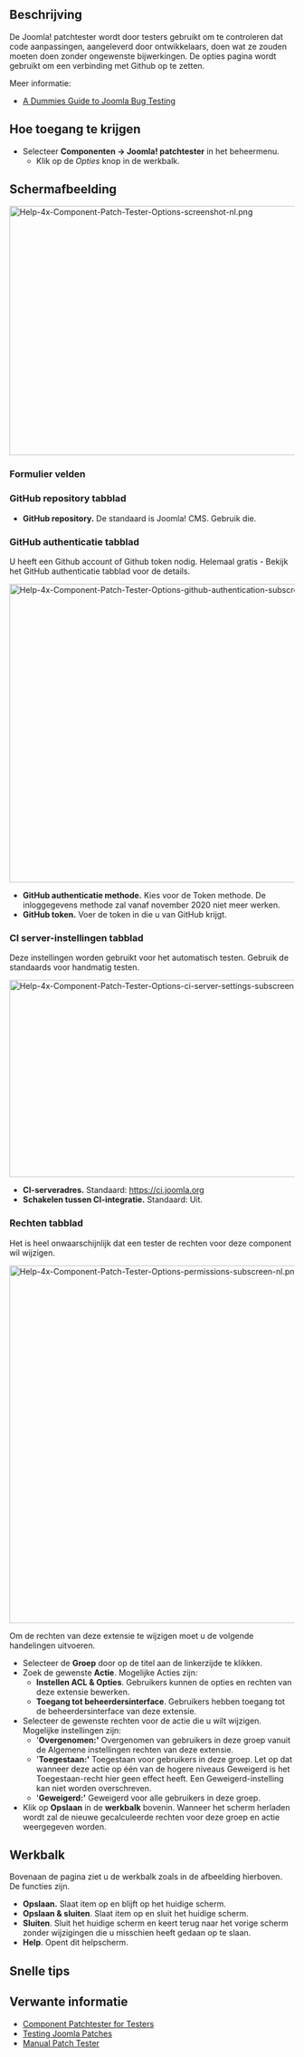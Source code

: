 <!-- Filename: Help4.x:Components_Patch_Tester_Options / Display title: Componenten - Patchtester - Opties -->

## Beschrijving

De Joomla! patchtester wordt door testers gebruikt om te controleren dat
code aanpassingen, aangeleverd door ontwikkelaars, doen wat ze zouden
moeten doen zonder ongewenste bijwerkingen. De opties pagina wordt
gebruikt om een verbinding met Github op te zetten.

Meer informatie:

- <a
  href="https://brian.teeman.net/joomla/873-a-dummies-guide-to-joomla-bug-testing"
  class="external text" target="_blank"
  rel="nofollow noreferrer noopener">A Dummies Guide to Joomla Bug
  Testing</a>

## Hoe toegang te krijgen

- Selecteer **Componenten **→** Joomla! patchtester** in het beheermenu.
  - Klik op de *Opties* knop in de werkbalk.

## Schermafbeelding

<img
src="https://docs.joomla.org/images/thumb/b/b5/Help-4x-Component-Patch-Tester-Options-screenshot-nl.png/800px-Help-4x-Component-Patch-Tester-Options-screenshot-nl.png"
decoding="async"
srcset="https://docs.joomla.org/images/b/b5/Help-4x-Component-Patch-Tester-Options-screenshot-nl.png 1.5x"
data-file-width="1170" data-file-height="644" width="800" height="440"
alt="Help-4x-Component-Patch-Tester-Options-screenshot-nl.png" />

### Formulier velden

### GitHub repository tabblad

- **GitHub repository.** De standaard is Joomla! CMS. Gebruik die.

### GitHub authenticatie tabblad

U heeft een Github account of Github token nodig. Helemaal gratis -
Bekijk het GitHub authenticatie tabblad voor de details.

<img
src="https://docs.joomla.org/images/d/df/Help-4x-Component-Patch-Tester-Options-github-authentication-subscreen-nl.png"
decoding="async" data-file-width="694" data-file-height="527"
width="694" height="527"
alt="Help-4x-Component-Patch-Tester-Options-github-authentication-subscreen-nl.png" />

- **GitHub authenticatie methode.** Kies voor de Token methode. De
  inloggegevens methode zal vanaf november 2020 niet meer werken.
- **GitHub token.** Voer de token in die u van GitHub krijgt.

### CI server-instellingen tabblad

Deze instellingen worden gebruikt voor het automatisch testen. Gebruik
de standaards voor handmatig testen.

<img
src="https://docs.joomla.org/images/9/96/Help-4x-Component-Patch-Tester-Options-ci-server-settings-subscreen-nl.png"
decoding="async" data-file-width="701" data-file-height="348"
width="701" height="348"
alt="Help-4x-Component-Patch-Tester-Options-ci-server-settings-subscreen-nl.png" />

- **CI-serveradres.** Standaard:
  <a href="https://ci.joomla.org" class="external free" target="_blank"
  rel="noreferrer noopener">https://ci.joomla.org</a>
- **Schakelen tussen CI-integratie.** Standaard: Uit.

### Rechten tabblad

Het is heel onwaarschijnlijk dat een tester de rechten voor deze
component wil wijzigen.

<img
src="https://docs.joomla.org/images/5/59/Help-4x-Component-Patch-Tester-Options-permissions-subscreen-nl.png"
decoding="async" data-file-width="700" data-file-height="631"
width="700" height="631"
alt="Help-4x-Component-Patch-Tester-Options-permissions-subscreen-nl.png" />

Om de rechten van deze extensie te wijzigen moet u de volgende
handelingen uitvoeren.

- Selecteer de **Groep** door op de titel aan de linkerzijde te klikken.
- Zoek de gewenste **Actie**. Mogelijke Acties zijn:
  - **Instellen ACL & Opties**. Gebruikers kunnen de opties en rechten
    van deze extensie bewerken.
  - **Toegang tot beheerdersinterface**. Gebruikers hebben toegang tot
    de beheerdersinterface van deze extensie.
- Selecteer de gewenste rechten voor de actie die u wilt wijzigen.
  Mogelijke instellingen zijn:
  - '**Overgenomen:'** Overgenomen van gebruikers in deze groep vanuit
    de Algemene instellingen rechten van deze extensie.
  - '**Toegestaan:'** Toegestaan voor gebruikers in deze groep. Let op
    dat wanneer deze actie op één van de hogere niveaus Geweigerd is het
    Toegestaan-recht hier geen effect heeft. Een Geweigerd-instelling
    kan niet worden overschreven.
  - '**Geweigerd:'** Geweigerd voor alle gebruikers in deze groep.
- Klik op **Opslaan** in de **werkbalk** bovenin. Wanneer het scherm
  herladen wordt zal de nieuwe gecalculeerde rechten voor deze groep en
  actie weergegeven worden.

## Werkbalk

Bovenaan de pagina ziet u de werkbalk zoals in de afbeelding hierboven.
De functies zijn.

- **Opslaan.** Slaat item op en blijft op het huidige scherm.
- **Opslaan & sluiten**. Slaat item op en sluit het huidige scherm.
- **Sluiten**. Sluit het huidige scherm en keert terug naar het vorige
  scherm zonder wijzigingen die u misschien heeft gedaan op te slaan.
- **Help**. Opent dit helpscherm.

## Snelle tips

## Verwante informatie

- [Component Patchtester for
  Testers](https://docs.joomla.org/Component_Patchtester_for_Testers "Component Patchtester for Testers")
- [Testing Joomla
  Patches](https://docs.joomla.org/Testing_Joomla!_patches "Testing Joomla! patches")
- <a
  href="https://www.pizza-bugs-fun.com/en/guides?view=article&amp;id=41&amp;catid=2"
  class="external text" target="_blank"
  rel="nofollow noreferrer noopener">Manual Patch Tester</a>
